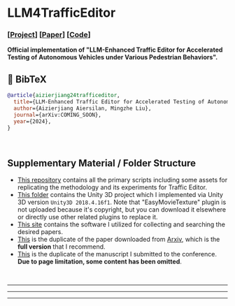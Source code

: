 # LLM4TrafficEditor

### [[Project](https://aizierjiang.github.io/LLM4TrafficEditor)] [[Paper](https://drive.google.com/file/d/1ROEi_VpFwPkr0mr1BNNJzl3zMr9kIVX-/view?usp=sharing)] [[Code](https://github.com/Aizierjiang/LLM4TrafficEditor)]

**Official implementation of "LLM-Enhanced Traffic Editor for Accelerated Testing of Autonomous Vehicles under Various Pedestrian Behaviors".** 


## 📜 BibTeX
```bibtex
@article{aizierjiang24trafficeditor,
  title={LLM-Enhanced Traffic Editor for Accelerated Testing of Autonomous Vehicles under Various Pedestrian Behaviors},
  author={Aizierjiang Aiersilan, Mingzhe Liu},
  journal={arXiv:COMING_SOON},
  year={2024},
}
```

<br>


## Supplementary Material / Folder Structure

- [This repository](https://github.com/Aizierjiang/LLM4TrafficEditor/) contains all the primary scripts including some assets for replicating the methodology and its experiments for Traffic Editor.
- [This folder](https://github.com/Aizierjiang/LLM4TrafficEditor/tree/main/Unity3DProject) contains the Unity 3D project which I implemented via Unity 3D version `Unity3D 2018.4.16f1`. Note that "EasyMovieTexture" plugin is not uploaded because it's copyright, but you can download it elsewhere or directly use other related plugins to replace it.
- [This site](https://harzing.com/resources/publish-or-perish) contains the software I utilized for collecting and searching the desired papers.
- [This](https://github.com/Aizierjiang/LLM4TrafficEditor/tree/main/Submission/LLM-Enhanced_Traffic_Editor-arxiv.pdf) is the duplicate of the paper downloaded from [Arxiv](https://arxiv.org/abs/COMING_SOON), which is the **full version** that I recommend.
- [This](https://github.com/Aizierjiang/LLM4TrafficEditor/tree/main/Submission/LLM-Enhanced_Traffic_Editor.pdf) is the duplicate of the manuscript I submitted to the conference. **Due to page limitation, some content has been omitted**.

<br>

---

---

---
